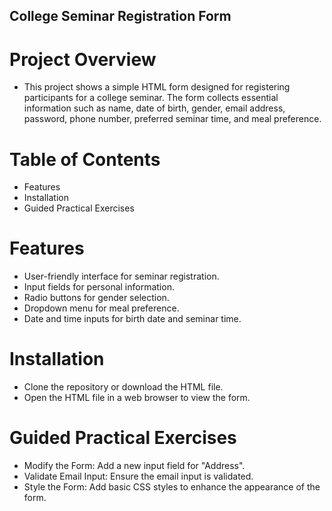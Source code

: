 ## College Seminar Registration Form ##


# Project Overview #
- This project shows a simple HTML form designed for registering participants for a college seminar. The form collects essential information such as name, date of birth, gender, email address, password, phone number, preferred seminar time, and meal preference.

# Table of Contents #
- Features
- Installation
- Guided Practical Exercises

# Features #
- User-friendly interface for seminar registration.
- Input fields for personal information.
- Radio buttons for gender selection.
- Dropdown menu for meal preference.
- Date and time inputs for birth date and seminar time.

# Installation #
- Clone the repository or download the HTML file.
- Open the HTML file in a web browser to view the form.

# Guided Practical Exercises #
- Modify the Form: Add a new input field for "Address".
- Validate Email Input: Ensure the email input is validated.
- Style the Form: Add basic CSS styles to enhance the appearance of the form.